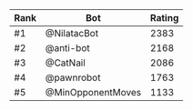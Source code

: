 Rank|Bot|Rating
---|---|---
#1|@NilatacBot|2383
#2|@anti-bot|2168
#3|@CatNail|2086
#4|@pawnrobot|1763
#5|@MinOpponentMoves|1133
